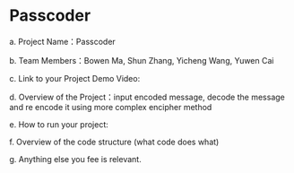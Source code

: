 # Passcoder


a. Project Name：Passcoder

b. Team Members：Bowen Ma, Shun Zhang, Yicheng Wang, Yuwen Cai

c. Link to your Project Demo Video:

d. Overview of the Project：input encoded message, decode the message and re encode it using more complex encipher method

e. How to run your project: 

f. Overview of the code structure (what code does what)

g. Anything else you fee is relevant.
